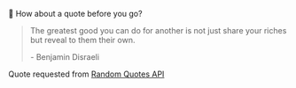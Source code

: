 📣 How about a quote before you go?

> The greatest good you can do for another is not just share your riches but reveal to them their own.
>
> <p>- Benjamin Disraeli</p>

Quote requested from [Random Quotes API](https://github.com/lukePeavey/quotable)
